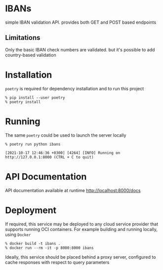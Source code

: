 # IBANs

simple IBAN validation API. provides both GET and POST based endpoints

## Limitations

Only the basic IBAN check numbers are validated. but it's possible to add country-based validation

# Installation

`poetry` is required for dependency installation and to run this project

```
% pip install --user poetry
% poetry install
```

# Running

The same `poetry` could be used to launch the server locally
```
% poetry run python ibans

[2021-10-17 12:46:36 +0300] [4264] [INFO] Running on http://127.0.0.1:8000 (CTRL + C to quit)
```

# API Documentation

API documentation available at runtime [http://localhost:8000/docs](http://localhost:8000/docs)

# Deployment

If required, this service may be deployed to any cloud service provider that supports running OCI containers.
For example building and running locally, using `Docker`

```
% docker build -t ibans .
% docker run --rm -it -p 8000:8000 ibans
```

Ideally, this service should be placed behind a proxy server, configured to cache responses
with respect to query parameters
